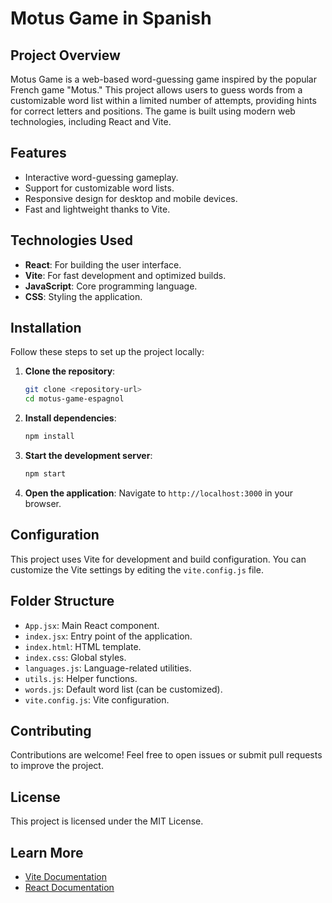 # Motus Game in Spanish

## Project Overview
Motus Game is a web-based word-guessing game inspired by the popular French game "Motus." This project allows users to guess words from a customizable word list within a limited number of attempts, providing hints for correct letters and positions. The game is built using modern web technologies, including React and Vite.

## Features
- Interactive word-guessing gameplay.
- Support for customizable word lists.
- Responsive design for desktop and mobile devices.
- Fast and lightweight thanks to Vite.

## Technologies Used
- **React**: For building the user interface.
- **Vite**: For fast development and optimized builds.
- **JavaScript**: Core programming language.
- **CSS**: Styling the application.

## Installation
Follow these steps to set up the project locally:

1. **Clone the repository**:
   ```bash
   git clone <repository-url>
   cd motus-game-espagnol
   ```

2. **Install dependencies**:
   ```bash
   npm install
   ```

3. **Start the development server**:
   ```bash
   npm start
   ```

4. **Open the application**:
   Navigate to `http://localhost:3000` in your browser.

## Configuration
This project uses Vite for development and build configuration. You can customize the Vite settings by editing the `vite.config.js` file.

## Folder Structure
- `App.jsx`: Main React component.
- `index.jsx`: Entry point of the application.
- `index.html`: HTML template.
- `index.css`: Global styles.
- `languages.js`: Language-related utilities.
- `utils.js`: Helper functions.
- `words.js`: Default word list (can be customized).
- `vite.config.js`: Vite configuration.

## Contributing
Contributions are welcome! Feel free to open issues or submit pull requests to improve the project.

## License
This project is licensed under the MIT License.

## Learn More
- [Vite Documentation](https://vitejs.dev/)
- [React Documentation](https://reactjs.org/)
